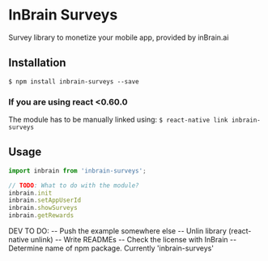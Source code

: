 # InBrain Surveys
Survey library to monetize your mobile app, provided by inBrain.ai

## Installation

`$ npm install inbrain-surveys --save`

### If you are using react <0.60.0

The module has to be manually linked using:
`$ react-native link inbrain-surveys`

## Usage
```javascript
import inbrain from 'inbrain-surveys';

// TODO: What to do with the module?
inbrain.init
inbrain.setAppUserId
inbrain.showSurveys
inbrain.getRewards
```


DEV TO DO:
-- Push the example somewhere else
-- Unlin library (react-native unlink)
-- Write READMEs
-- Check the license with InBrain
-- Determine name of npm package. Currently 'inbrain-surveys'